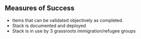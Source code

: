 ## Measures of Success

* Items that can be validated objectively as completed.  
* Stack is documented and deployed
* Stack is in use by 3 grassroots immigration/refugee groups
